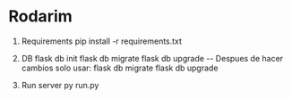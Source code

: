 # Rodarim

1. Requirements
pip install -r requirements.txt

2. DB
flask db init
flask db migrate
flask db upgrade
-- Despues de hacer cambios solo usar:
flask db migrate
flask db upgrade

3. Run server
py run.py